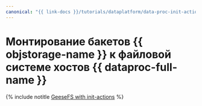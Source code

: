```yaml
---
canonical: "{{ link-docs }}/tutorials/dataplatform/data-proc-init-actions-geesefs"
---
```


# Монтирование бакетов {{ objstorage-name }} к файловой системе хостов {{ dataproc-full-name }}

{% include notitle [GeeseFS with init-actions](../../_tutorials/dataplatform/data-proc-init-actions-geesefs.md) %}
